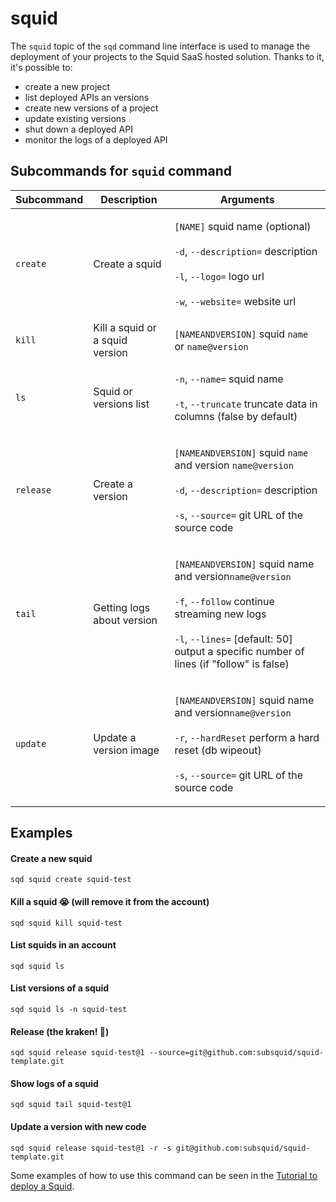 # squid

The `squid` topic of the `sqd` command line interface is used to manage the deployment of your projects to the Squid SaaS hosted solution. Thanks to it, it's possible to:

* create a new project
* list deployed APIs an versions
* create new versions of a project
* update existing versions
* shut down a deployed API
* monitor the logs of a deployed API

## Subcommands for `squid` command

| Subcommand | Description                     | Arguments                                                                                                                                                                                                                                                                                                     |
| ---------- | ------------------------------- | ------------------------------------------------------------------------------------------------------------------------------------------------------------------------------------------------------------------------------------------------------------------------------------------------------------- |
| `create`   | Create a squid                  | <p><code>[NAME]</code> squid name (optional)<br><br><code>-d</code>, <code>--description=</code> description<br><br><code>-l</code>, <code>--logo=</code> logo url <br><br><code>-w</code>, <code>--website=</code> website url</p>                                                                           |
| `kill`     | Kill a squid or a squid version | `[NAMEANDVERSION]` squid `name` or `name@version`                                                                                                                                                                                                                                                             |
| `ls`       | Squid or versions list          | <p><code>-n</code>, <code>--name=</code> squid name<br><br><code>-t</code>, <code>--truncate</code> truncate data in columns (false by default)</p>                                                                                                                                                           |
| `release`  | Create a version                | <p><code>[NAMEANDVERSION]</code> squid <code>name</code> and version <code>name@version</code><br><code></code><br><code>-d</code>, <code>--description=</code> description<br> <br><code>-s</code>, <code>--source=</code> git URL of the source code</p>                                                    |
| `tail`     | Getting logs about version      | <p><code>[NAMEANDVERSION]</code> squid name and version<code>name@version</code><br><code></code><br><code></code><code>-f</code>, <code>--follow</code> continue streaming new logs<br><br><code>-l</code>, <code>--lines=</code> [default: 50] output a specific number of lines (if "follow" is false)</p> |
| `update`   | Update a version image          | <p><code>[NAMEANDVERSION]</code> squid name and version<code>name@version</code><br><br><code>-r</code>, <code>--hardReset</code> perform a hard reset (db wipeout) <br><br><code>-s</code>, <code>--source=</code> git URL of the source code</p>                                                            |

## Examples

#### Create a new squid

```
sqd squid create squid-test
```

#### Kill a squid :sob: (will remove it from the account)

```
sqd squid kill squid-test
```

#### List squids in an account

```
sqd squid ls
```

#### List versions of a squid

```
sqd squid ls -n squid-test
```

#### Release (the kraken! :squid:)

```
sqd squid release squid-test@1 --source=git@github.com:subsquid/squid-template.git
```

#### Show logs of a squid

```
sqd squid tail squid-test@1
```

#### Update a version with new code

```
sqd squid release squid-test@1 -r -s git@github.com:subsquid/squid-template.git
```

Some examples of how to use this command can be seen in the [Tutorial to deploy a Squid](../../tutorial/deploy-your-squid.md).
